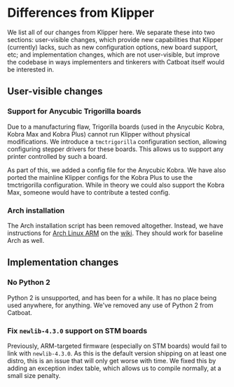 # Differences from Klipper

We list all of our changes from Klipper here. We separate these into two
sections: user-visible changes, which provide new capabilities that Klipper
(currently) lacks, such as new configuration options, new board support, etc;
and implementation changes, which are not user-visible, but improve the codebase
in ways implementers and tinkerers with Catboat itself would be interested in.

## User-visible changes

### Support for Anycubic Trigorilla boards

Due to a manufacturing flaw, Trigorilla boards (used in the Anycubic Kobra,
Kobra Max and Kobra Plus) cannot run Klipper without physical modifications. We
introduce a `tmctrigorilla` configuration section, allowing configuring stepper
drivers for these boards. This allows us to support any printer controlled by
such a board.

As part of this, we added a config file for the Anycubic Kobra.
We have also ported the mainline Klipper configs for the Kobra Plus to use the
tmctrigorilla configuration.
While in theory we could also support the Kobra Max, someone would have to
contribute a tested config.

### Arch installation

The Arch installation script has been removed altogether. Instead, we have
instructions for [Arch Linux ARM][alarm] on the [wiki][arch-install]. They 
should work for baseline Arch as well.

## Implementation changes

### No Python 2

Python 2 is unsupported, and has been for a while. It has no place being used
anywhere, for anything. We've removed any use of Python 2 from Catboat.

### Fix `newlib-4.3.0` support on STM boards

Previously, ARM-targeted firmware (especially on STM boards) would fail to link
with `newlib-4.3.0`. As this is the default version shipping on at least one
distro, this is an issue that will only get worse with time. We fixed this by
adding an exception index table, which allows us to compile normally, at a small
size penalty.

[alarm]: https://archlinuxarm.org/
[arch-install]: https://github.com/printers-for-people/catboat/wiki/Arch-Linux-ARM-install
